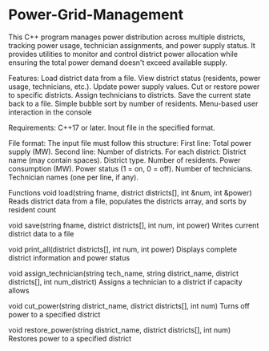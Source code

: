# Power-Grid-Management
This C++ program manages power distribution across multiple districts, tracking power usage, technician assignments, and power supply status. It provides utilities to monitor and control district power allocation while ensuring the total power demand doesn't exceed available supply.

Features: Load district data from a file. View district status (residents, power usage, technicians, etc.). Update power supply values. Cut or restore power to specific districts. Assign technicians to districts. Save the current state back to a file. Simple bubble sort by number of residents. Menu-based user interaction in the console

Requirements: C++17 or later. Inout file in the specified format.

File format: The input file must follow this structure:
First line: Total power supply (MW).
Second line: Number of districts.
For each district: District name (may contain spaces). District type. Number of residents. Power consumption (MW). Power status (1 = on, 0 = off). Number of technicians. Technician names (one per line, if any).

Functions
void load(string fname, district districts[], int &num, int &power)
Reads district data from a file, populates the districts array, and sorts by resident count

void save(string fname, district districts[], int num, int power)
Writes current district data to a file

void print_all(district districts[], int num, int power)
Displays complete district information and power status

void assign_technician(string tech_name, string district_name, district districts[], int num_district)
Assigns a technician to a district if capacity allows

void cut_power(string district_name, district districts[], int num)
Turns off power to a specified district

void restore_power(string district_name, district districts[], int num)
Restores power to a specified district


